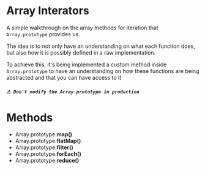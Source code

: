 # Array Interators

A simple walkthrough on the array methods for iteration that `Array.prototype` provides us. 

The idea is to not only have an understanding on what each function does, but also how it is possibly defined in a raw implementation. 

To achieve this, it's being implemented a custom method inside `Array.prototype` to have an understanding on how these functions are being abstracted and that you can have access to it 

##### `⚠️ Don't modify the Array.prototype in production`

# Methods

- Array.prototype.**map()**
- Array.prototype.**flatMap()**
- Array.prototype.**filter()**
- Array.prototype.**forEach()**
- Array.prototype.**reduce()**
